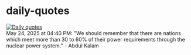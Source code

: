 # daily-quotes
[![Daily quotes](https://github.com/ceepu8/daily-quotes/actions/workflows/daily-quote.yml/badge.svg)](https://github.com/ceepu8/daily-quotes/actions/workflows/daily-quote.yml)<br/>
May 24, 2025 at 04:40 PM: "We should remember that there are nations which meet more than 30 to 60% of their power requirements through the nuclear power system." - Abdul Kalam
